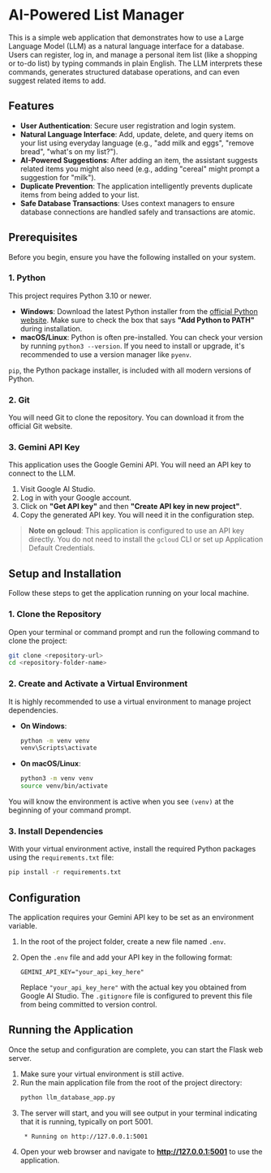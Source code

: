 # AI-Powered List Manager

This is a simple web application that demonstrates how to use a Large Language Model (LLM) as a natural language interface for a database. Users can register, log in, and manage a personal item list (like a shopping or to-do list) by typing commands in plain English. The LLM interprets these commands, generates structured database operations, and can even suggest related items to add.

## Features

-   **User Authentication**: Secure user registration and login system.
-   **Natural Language Interface**: Add, update, delete, and query items on your list using everyday language (e.g., "add milk and eggs", "remove bread", "what's on my list?").
-   **AI-Powered Suggestions**: After adding an item, the assistant suggests related items you might also need (e.g., adding "cereal" might prompt a suggestion for "milk").
-   **Duplicate Prevention**: The application intelligently prevents duplicate items from being added to your list.
-   **Safe Database Transactions**: Uses context managers to ensure database connections are handled safely and transactions are atomic.

## Prerequisites

Before you begin, ensure you have the following installed on your system.

### 1. Python
This project requires Python 3.10 or newer.

-   **Windows**: Download the latest Python installer from the [official Python website](https://www.python.org/downloads/). Make sure to check the box that says **"Add Python to PATH"** during installation.
-   **macOS/Linux**: Python is often pre-installed. You can check your version by running `python3 --version`. If you need to install or upgrade, it's recommended to use a version manager like `pyenv`.

`pip`, the Python package installer, is included with all modern versions of Python.

### 2. Git
You will need Git to clone the repository. You can download it from the official Git website.

### 3. Gemini API Key
This application uses the Google Gemini API. You will need an API key to connect to the LLM.

1.  Visit Google AI Studio.
2.  Log in with your Google account.
3.  Click on **"Get API key"** and then **"Create API key in new project"**.
4.  Copy the generated API key. You will need it in the configuration step.

> **Note on gcloud**: This application is configured to use an API key directly. You do not need to install the `gcloud` CLI or set up Application Default Credentials.

## Setup and Installation

Follow these steps to get the application running on your local machine.

### 1. Clone the Repository
Open your terminal or command prompt and run the following command to clone the project:
```bash
git clone <repository-url>
cd <repository-folder-name>
```

### 2. Create and Activate a Virtual Environment
It is highly recommended to use a virtual environment to manage project dependencies.

-   **On Windows**:
    ```bash
    python -m venv venv
    venv\Scripts\activate
    ```

-   **On macOS/Linux**:
    ```bash
    python3 -m venv venv
    source venv/bin/activate
    ```
You will know the environment is active when you see `(venv)` at the beginning of your command prompt.

### 3. Install Dependencies
With your virtual environment active, install the required Python packages using the `requirements.txt` file:
```bash
pip install -r requirements.txt
```

## Configuration

The application requires your Gemini API key to be set as an environment variable.

1.  In the root of the project folder, create a new file named `.env`.
2.  Open the `.env` file and add your API key in the following format:

    ```
    GEMINI_API_KEY="your_api_key_here"
    ```
    Replace `"your_api_key_here"` with the actual key you obtained from Google AI Studio. The `.gitignore` file is configured to prevent this file from being committed to version control.

## Running the Application

Once the setup and configuration are complete, you can start the Flask web server.

1.  Make sure your virtual environment is still active.
2.  Run the main application file from the root of the project directory:
    ```bash
    python llm_database_app.py
    ```
3.  The server will start, and you will see output in your terminal indicating that it is running, typically on port 5001.
    ```
     * Running on http://127.0.0.1:5001
    ```
4.  Open your web browser and navigate to **http://127.0.0.1:5001** to use the application.
